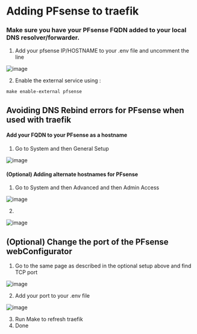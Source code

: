 # Adding PFsense to traefik

### Make sure you have your PFsense FQDN added to your local DNS resolver/forwarder.

1. Add your pfsense IP/HOSTNAME to your .env file and uncomment the line

![image](https://user-images.githubusercontent.com/1687761/180992872-63bf1ac2-d414-4384-bd69-94b8b81e0b5f.png)

2. Enable the external service using :
 
```
make enable-external pfsense
```


## Avoiding DNS Rebind errors for PFsense when used with traefik

#### Add your FQDN to your PFsense as a hostname 

1. Go to System and then General Setup

![image](https://user-images.githubusercontent.com/1687761/180988066-667a2e76-eb22-40f0-9f5e-1e7600b1b8ae.png)

#### (Optional) Adding alternate hostnames for PFsense

1. Go to System and then Advanced and then Admin Access 

![image](https://user-images.githubusercontent.com/1687761/180989245-fa7c8c98-51b3-44fb-804d-8c7290dcf94f.png)

2. 

![image](https://user-images.githubusercontent.com/1687761/180988304-be7d269f-0c07-4c6e-8006-2cbe5be515de.png)

## (Optional) Change the port of the PFsense webConfigurator

1. Go to the same page as described in the optional setup above and find TCP port

![image](https://user-images.githubusercontent.com/1687761/180989672-fe6ecae1-d6ec-499e-934f-fface247647d.png)

2. Add your port to your .env file 

![image](https://user-images.githubusercontent.com/1687761/180990245-e38f7f6f-3651-44b3-aa60-5007639b51dd.png)

3. Run Make to refresh traefik
4. Done
